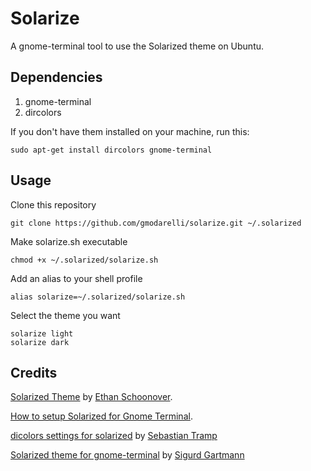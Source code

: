 Solarize
========

A gnome-terminal tool to use the Solarized theme on Ubuntu.

Dependencies
------------

1. gnome-terminal
2. dircolors

If you don't have them installed on your machine, run this:

    sudo apt-get install dircolors gnome-terminal

Usage
-----

Clone this repository

    git clone https://github.com/gmodarelli/solarize.git ~/.solarized

Make solarize.sh executable

    chmod +x ~/.solarized/solarize.sh

Add an alias to your shell profile

    alias solarize=~/.solarized/solarize.sh

Select the theme you want

    solarize light
    solarize dark

Credits
-------

[Solarized Theme](http://ethanschoonover.com/solarized) by [Ethan Schoonover](http://ethanschoonover.com/).

[How to setup Solarized for Gnome Terminal](http://www.webupd8.org/2011/04/solarized-must-have-color-paletter-for.html).

[dicolors settings for solarized](https://github.com/seebi/dircolors-solarized) by [Sebastian Tramp](https://github.com/seebi)

[Solarized theme for gnome-terminal](https://github.com/sigurdga/gnome-terminal-colors-solarized) by [Sigurd Gartmann](https://github.com/sigurdga)
